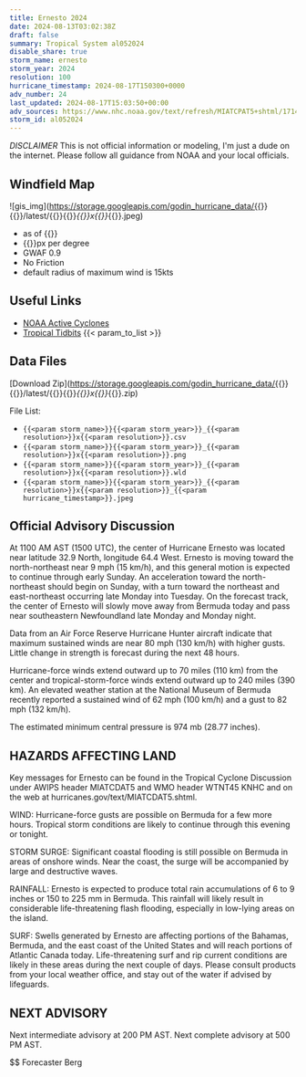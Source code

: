 ```yaml
---
title: Ernesto 2024
date: 2024-08-13T03:02:38Z
draft: false
summary: Tropical System al052024
disable_share: true
storm_name: ernesto
storm_year: 2024
resolution: 100
hurricane_timestamp: 2024-08-17T150300+0000
adv_number: 24
last_updated: 2024-08-17T15:03:50+00:00
adv_sources: https://www.nhc.noaa.gov/text/refresh/MIATCPAT5+shtml/171452.shtml;https://www.nhc.noaa.gov/refresh/graphics_at5+shtml/145543.shtml?cone
storm_id: al052024
---
```

*DISCLAIMER* This is not official information or modeling, I'm just a dude on the internet.  Please follow all guidance from NOAA and your local officials.

## Windfield Map
![gis_img](https://storage.googleapis.com/godin_hurricane_data/{{<param storm_name>}}{{<param storm_year>}}/latest/{{<param storm_name>}}{{<param storm_year>}}_{{<param resolution>}}x{{<param resolution>}}_{{<param hurricane_timestamp>}}.jpeg)

- as of {{<param last_updated>}}
- {{<param resolution>}}px per degree
- GWAF 0.9
- No Friction
- default radius of maximum wind is 15kts

## Useful Links
- [NOAA Active Cyclones](https://www.nhc.noaa.gov/)
- [Tropical Tidbits](https://www.tropicaltidbits.com/storminfo/)
{{< param_to_list >}}

## Data Files
[Download Zip](https://storage.googleapis.com/godin_hurricane_data/{{<param storm_name>}}{{<param storm_year>}}/latest/{{<param storm_name>}}{{<param storm_year>}}_{{<param resolution>}}x{{<param resolution>}}_{{<param hurricane_timestamp>}}.zip)

File List:
- `{{<param storm_name>}}{{<param storm_year>}}_{{<param resolution>}}x{{<param resolution>}}.csv`
- `{{<param storm_name>}}{{<param storm_year>}}_{{<param resolution>}}x{{<param resolution>}}.png`
- `{{<param storm_name>}}{{<param storm_year>}}_{{<param resolution>}}x{{<param resolution>}}.wld`
- `{{<param storm_name>}}{{<param storm_year>}}_{{<param resolution>}}x{{<param resolution>}}_{{<param hurricane_timestamp>}}.jpeg`


## Official Advisory Discussion
At 1100 AM AST (1500 UTC), the center of Hurricane Ernesto was
located near latitude 32.9 North, longitude 64.4 West.  Ernesto is
moving toward the north-northeast near 9 mph (15 km/h), and this 
general motion is expected to continue through early Sunday.  An 
acceleration toward the north-northeast should begin on Sunday, 
with a turn toward the northeast and east-northeast occurring late 
Monday into Tuesday.  On the forecast track, the center of Ernesto 
will slowly move away from Bermuda today and pass near southeastern 
Newfoundland late Monday and Monday night.
 
Data from an Air Force Reserve Hurricane Hunter aircraft indicate 
that maximum sustained winds are near 80 mph (130 km/h) with higher 
gusts.  Little change in strength is forecast during the next 48
hours.
 
Hurricane-force winds extend outward up to 70 miles (110 km) from
the center and tropical-storm-force winds extend outward up to 240
miles (390 km).  An elevated weather station at the National Museum 
of Bermuda recently reported a sustained wind of 62 mph (100 km/h) 
and a gust to 82 mph (132 km/h).
 
The estimated minimum central pressure is 974 mb (28.77 inches).
 
 
HAZARDS AFFECTING LAND
----------------------
Key messages for Ernesto can be found in the Tropical Cyclone
Discussion under AWIPS header MIATCDAT5 and WMO header WTNT45 KNHC
and on the web at hurricanes.gov/text/MIATCDAT5.shtml.
 
WIND:  Hurricane-force gusts are possible on Bermuda for a few more 
hours.  Tropical storm conditions are likely to continue through 
this evening or tonight.
 
STORM SURGE:  Significant coastal flooding is still possible on
Bermuda in areas of onshore winds.  Near the coast, the surge will
be accompanied by large and destructive waves.
 
RAINFALL: Ernesto is expected to produce total rain accumulations of
6 to 9 inches or 150 to 225 mm in Bermuda. This rainfall will likely
result in considerable life-threatening flash flooding, especially
in low-lying areas on the island.
 
SURF: Swells generated by Ernesto are affecting portions of the
Bahamas, Bermuda, and the east coast of the United States and will
reach portions of Atlantic Canada today.  Life-threatening surf and
rip current conditions are likely in these areas during the next
couple of days.  Please consult products from your local weather
office, and stay out of the water if advised by lifeguards.
 
 
NEXT ADVISORY
-------------
Next intermediate advisory at 200 PM AST.
Next complete advisory at 500 PM AST.
 
$$
Forecaster Berg